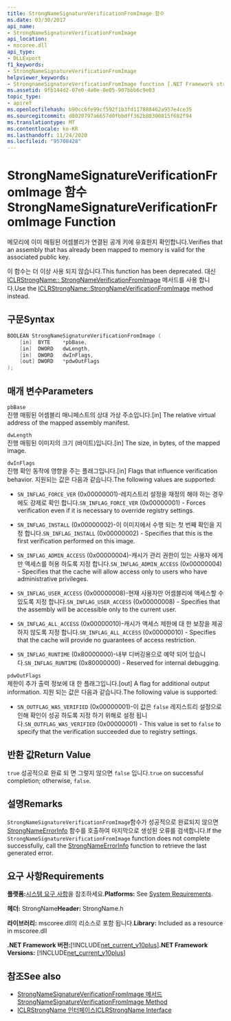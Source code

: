 ```yaml
---
title: StrongNameSignatureVerificationFromImage 함수
ms.date: 03/30/2017
api_name:
- StrongNameSignatureVerificationFromImage
api_location:
- mscoree.dll
api_type:
- DLLExport
f1_keywords:
- StrongNameSignatureVerificationFromImage
helpviewer_keywords:
- StrongnameSignatureVerificationFromImage function [.NET Framework strong naming]
ms.assetid: 9fb144d2-07e0-4a0e-8e05-907bbb6c9e03
topic_type:
- apiref
ms.openlocfilehash: b90cc6fe99cf592f1b3fd117888462a957e4ce35
ms.sourcegitcommit: d8020797a6657d0fbbdff362b80300815f682f94
ms.translationtype: MT
ms.contentlocale: ko-KR
ms.lasthandoff: 11/24/2020
ms.locfileid: "95708428"
---
```

# <a name="strongnamesignatureverificationfromimage-function"></a><span data-ttu-id="e2f32-102">StrongNameSignatureVerificationFromImage 함수</span><span class="sxs-lookup"><span data-stu-id="e2f32-102">StrongNameSignatureVerificationFromImage Function</span></span>

<span data-ttu-id="e2f32-103">메모리에 이미 매핑된 어셈블리가 연결된 공개 키에 유효한지 확인합니다.</span><span class="sxs-lookup"><span data-stu-id="e2f32-103">Verifies that an assembly that has already been mapped to memory is valid for the associated public key.</span></span>  
  
 <span data-ttu-id="e2f32-104">이 함수는 더 이상 사용 되지 않습니다.</span><span class="sxs-lookup"><span data-stu-id="e2f32-104">This function has been deprecated.</span></span> <span data-ttu-id="e2f32-105">대신 [ICLRStrongName:: StrongNameVerificationFromImage](../hosting/iclrstrongname-strongnamesignatureverificationfromimage-method.md) 메서드를 사용 합니다.</span><span class="sxs-lookup"><span data-stu-id="e2f32-105">Use the [ICLRStrongName::StrongNameVerificationFromImage](../hosting/iclrstrongname-strongnamesignatureverificationfromimage-method.md) method instead.</span></span>  
  
## <a name="syntax"></a><span data-ttu-id="e2f32-106">구문</span><span class="sxs-lookup"><span data-stu-id="e2f32-106">Syntax</span></span>  
  
```cpp  
BOOLEAN StrongNameSignatureVerificationFromImage (  
    [in]  BYTE    *pbBase,  
    [in]  DWORD   dwLength,  
    [in]  DWORD   dwInFlags,  
    [out] DWORD   *pdwOutFlags  
);  
```  
  
## <a name="parameters"></a><span data-ttu-id="e2f32-107">매개 변수</span><span class="sxs-lookup"><span data-stu-id="e2f32-107">Parameters</span></span>  

 `pbBase`  
 <span data-ttu-id="e2f32-108">진행 매핑된 어셈블리 매니페스트의 상대 가상 주소입니다.</span><span class="sxs-lookup"><span data-stu-id="e2f32-108">[in] The relative virtual address of the mapped assembly manifest.</span></span>  
  
 `dwLength`  
 <span data-ttu-id="e2f32-109">진행 매핑된 이미지의 크기 (바이트)입니다.</span><span class="sxs-lookup"><span data-stu-id="e2f32-109">[in] The size, in bytes, of the mapped image.</span></span>  
  
 `dwInFlags`  
 <span data-ttu-id="e2f32-110">진행 확인 동작에 영향을 주는 플래그입니다.</span><span class="sxs-lookup"><span data-stu-id="e2f32-110">[in] Flags that influence verification behavior.</span></span> <span data-ttu-id="e2f32-111">지원되는 값은 다음과 같습니다.</span><span class="sxs-lookup"><span data-stu-id="e2f32-111">The following values are supported:</span></span>  
  
- <span data-ttu-id="e2f32-112">`SN_INFLAG_FORCE_VER` (0x00000001)-레지스트리 설정을 재정의 해야 하는 경우에도 강제로 확인 합니다.</span><span class="sxs-lookup"><span data-stu-id="e2f32-112">`SN_INFLAG_FORCE_VER` (0x00000001) - Forces verification even if it is necessary to override registry settings.</span></span>  
  
- <span data-ttu-id="e2f32-113">`SN_INFLAG_INSTALL` (0x00000002)-이 이미지에서 수행 되는 첫 번째 확인을 지정 합니다.</span><span class="sxs-lookup"><span data-stu-id="e2f32-113">`SN_INFLAG_INSTALL` (0x00000002) - Specifies that this is the first verification performed on this image.</span></span>  
  
- <span data-ttu-id="e2f32-114">`SN_INFLAG_ADMIN_ACCESS` (0x00000004)-캐시가 관리 권한이 있는 사용자 에게만 액세스를 허용 하도록 지정 합니다.</span><span class="sxs-lookup"><span data-stu-id="e2f32-114">`SN_INFLAG_ADMIN_ACCESS` (0x00000004) - Specifies that the cache will allow access only to users who have administrative privileges.</span></span>  
  
- <span data-ttu-id="e2f32-115">`SN_INFLAG_USER_ACCESS` (0x00000008)-현재 사용자만 어셈블리에 액세스할 수 있도록 지정 합니다.</span><span class="sxs-lookup"><span data-stu-id="e2f32-115">`SN_INFLAG_USER_ACCESS` (0x00000008) - Specifies that the assembly will be accessible only to the current user.</span></span>  
  
- <span data-ttu-id="e2f32-116">`SN_INFLAG_ALL_ACCESS` (0x00000010)-캐시가 액세스 제한에 대 한 보장을 제공 하지 않도록 지정 합니다.</span><span class="sxs-lookup"><span data-stu-id="e2f32-116">`SN_INFLAG_ALL_ACCESS` (0x00000010) - Specifies that the cache will provide no guarantees of access restriction.</span></span>  
  
- <span data-ttu-id="e2f32-117">`SN_INFLAG_RUNTIME` (0x80000000)-내부 디버깅용으로 예약 되어 있습니다.</span><span class="sxs-lookup"><span data-stu-id="e2f32-117">`SN_INFLAG_RUNTIME` (0x80000000) - Reserved for internal debugging.</span></span>  
  
 `pdwOutFlags`  
 <span data-ttu-id="e2f32-118">제한이 추가 출력 정보에 대 한 플래그입니다.</span><span class="sxs-lookup"><span data-stu-id="e2f32-118">[out] A flag for additional output information.</span></span> <span data-ttu-id="e2f32-119">지원 되는 값은 다음과 같습니다.</span><span class="sxs-lookup"><span data-stu-id="e2f32-119">The following value is supported:</span></span>  
  
- <span data-ttu-id="e2f32-120">`SN_OUTFLAG_WAS_VERIFIED` (0x00000001)-이 값은 `false` 레지스트리 설정으로 인해 확인이 성공 하도록 지정 하기 위해로 설정 됩니다.</span><span class="sxs-lookup"><span data-stu-id="e2f32-120">`SN_OUTFLAG_WAS_VERIFIED` (0x00000001) - This value is set to `false` to specify that the verification succeeded due to registry settings.</span></span>  
  
## <a name="return-value"></a><span data-ttu-id="e2f32-121">반환 값</span><span class="sxs-lookup"><span data-stu-id="e2f32-121">Return Value</span></span>  

 <span data-ttu-id="e2f32-122">`true` 성공적으로 완료 되 면 그렇지 않으면 `false` 입니다.</span><span class="sxs-lookup"><span data-stu-id="e2f32-122">`true` on successful completion; otherwise, `false`.</span></span>  
  
## <a name="remarks"></a><span data-ttu-id="e2f32-123">설명</span><span class="sxs-lookup"><span data-stu-id="e2f32-123">Remarks</span></span>  

 <span data-ttu-id="e2f32-124">`StrongNameSignatureVerificationFromImage`함수가 성공적으로 완료되지 않으면 [StrongNameErrorInfo](strongnameerrorinfo-function.md) 함수를 호출하여 마지막으로 생성된 오류를 검색합니다.</span><span class="sxs-lookup"><span data-stu-id="e2f32-124">If the `StrongNameSignatureVerificationFromImage` function does not complete successfully, call the [StrongNameErrorInfo](strongnameerrorinfo-function.md) function to retrieve the last generated error.</span></span>  
  
## <a name="requirements"></a><span data-ttu-id="e2f32-125">요구 사항</span><span class="sxs-lookup"><span data-stu-id="e2f32-125">Requirements</span></span>  

 <span data-ttu-id="e2f32-126">**플랫폼:**[시스템 요구 사항](../../get-started/system-requirements.md)을 참조하세요.</span><span class="sxs-lookup"><span data-stu-id="e2f32-126">**Platforms:** See [System Requirements](../../get-started/system-requirements.md).</span></span>  
  
 <span data-ttu-id="e2f32-127">**헤더:** StrongName</span><span class="sxs-lookup"><span data-stu-id="e2f32-127">**Header:** StrongName.h</span></span>  
  
 <span data-ttu-id="e2f32-128">**라이브러리:** mscoree.dll의 리소스로 포함 됩니다.</span><span class="sxs-lookup"><span data-stu-id="e2f32-128">**Library:** Included as a resource in mscoree.dll</span></span>  
  
 <span data-ttu-id="e2f32-129">**.NET Framework 버전:**[!INCLUDE[net_current_v10plus](../../../../includes/net-current-v10plus-md.md)]</span><span class="sxs-lookup"><span data-stu-id="e2f32-129">**.NET Framework Versions:** [!INCLUDE[net_current_v10plus](../../../../includes/net-current-v10plus-md.md)]</span></span>  
  
## <a name="see-also"></a><span data-ttu-id="e2f32-130">참조</span><span class="sxs-lookup"><span data-stu-id="e2f32-130">See also</span></span>

- [<span data-ttu-id="e2f32-131">StrongNameSignatureVerificationFromImage 메서드</span><span class="sxs-lookup"><span data-stu-id="e2f32-131">StrongNameSignatureVerificationFromImage Method</span></span>](../hosting/iclrstrongname-strongnamesignatureverificationfromimage-method.md)
- [<span data-ttu-id="e2f32-132">ICLRStrongName 인터페이스</span><span class="sxs-lookup"><span data-stu-id="e2f32-132">ICLRStrongName Interface</span></span>](../hosting/iclrstrongname-interface.md)
